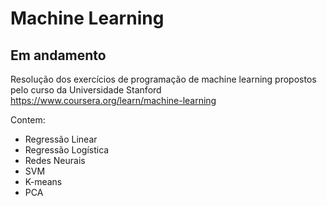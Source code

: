 # Machine Learning
## Em andamento

Resolução dos exercícios de programação de machine learning propostos pelo curso da Universidade Stanford
https://www.coursera.org/learn/machine-learning

Contem:
- Regressão Linear
- Regressão Logística
- Redes Neurais
- SVM
- K-means
- PCA
